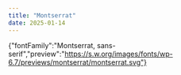 ```yaml
---
title: "Montserrat"
date: 2025-01-14
---
```


{"fontFamily":"Montserrat, sans-serif","preview":"https://s.w.org/images/fonts/wp-6.7/previews/montserrat/montserrat.svg"}
